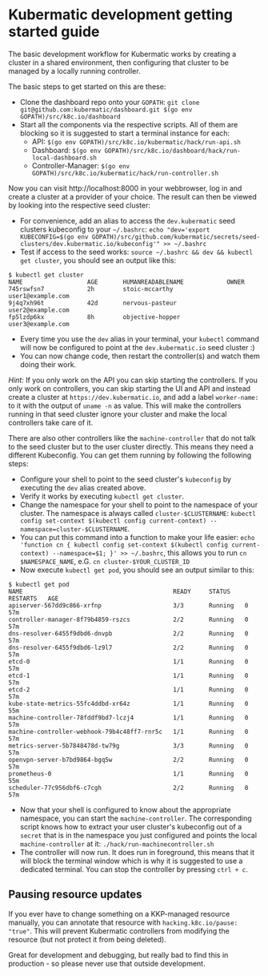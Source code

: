 # Kubermatic development getting started guide

The basic development workflow for Kubermatic works by creating a cluster in a shared
environment, then configuring that cluster to be managed by a locally running controller.

The basic steps to get started on this are these:

* Clone the dashboard repo onto your `GOPATH`: `git clone git@github.com:kubermatic/dashboard.git $(go env GOPATH)/src/k8c.io/dashboard`
* Start all the components via the respective scripts. All of them are blocking so it is suggested to start a terminal instance for each:
    * API: `$(go env GOPATH)/src/k8c.io/kubermatic/hack/run-api.sh`
    * Dashboard: `$(go env GOPATH)/src/k8c.io/dashboard/hack/run-local-dashboard.sh`
    * Controller-Manager: `$(go env GOPATH)/src/k8c.io/kubermatic/hack/run-controller.sh`

Now you can visit http://localhost:8000 in your webbrowser, log in and create a cluster
at a provider of your choice. The result can then be viewed by looking into the respective
seed cluster:

* For convenience, add an alias to access the `dev.kubermatic` seed clusters kubeconfig to
  your `~/.bashrc`: `echo "dev='export KUBECONFIG=$(go env GOPATH)/src/github.com/kubermatic/secrets/seed-clusters/dev.kubermatic.io/kubeconfig'" >> ~/.bashrc`
* Test if access to the seed works: `source ~/.bashrc && dev && kubectl get cluster`, you
  should see an output like this:

```
$ kubectl get cluster
NAME                  AGE       HUMANREADABLENAME            OWNER
745rswfsn7            2h        stoic-mccarthy               user1@example.com
9j4q7xh96t            42d       nervous-pasteur              user2@example.com
fp5lzdp6kx            8h        objective-hopper             user3@example.com
```

* Every time you use the `dev` alias in your terminal, your `kubectl` command will now be
  configured to point at the `dev.kubermatic.io` seed cluster :)
* You can now change code, then restart the controller(s) and watch them doing their work.

*Hint:* If you only work on the API you can skip starting the controllers. If you only work
on controllers, you can skip starting the UI and API and instead create a cluster at
`https://dev.kubermatic.io`,
and add a label `worker-name:` to it with the output of `uname -n` as value. This will make
the controllers running in that seed cluster ignore your cluster and make the local controllers
take care of it.

There are also other controllers like the `machine-controller` that do not talk to the seed
cluster but to the user cluster directly. This means they need a different Kubeconfig. You can
get them running by following the following steps:

* Configure your shell to point to the seed cluster's `kubeconfig` by executing the `dev` alias
  created above.
* Verify it works by executing `kubectl get cluster`.
* Change the namespace for your shell to point to the namespace of your cluster. The namespace is
  always called `cluster-$CLUSTERNAME`: `kubectl config set-context $(kubectl config current-context) --namespace=cluster-$CLUSTERNAME`.
* You can put this command into a function to make your life easier:
  `echo 'function cn { kubectl config set-context $(kubectl config current-context) --namespace=$1; }' >> ~/.bashrc`,
  this allows you to run `cn $NAMESPACE_NAME`, e.G. `cn cluster-$YOUR_CLUSTER_ID`
* Now execute `kubectl get pod`, you should see an output similar to this:

```
$ kubectl get pod
NAME                                          READY     STATUS    RESTARTS   AGE
apiserver-567dd9c866-xrfnp                    3/3       Running   0          57m
controller-manager-8f79b4859-rszcs            2/2       Running   0          57m
dns-resolver-6455f9dbd6-dnvpb                 2/2       Running   0          57m
dns-resolver-6455f9dbd6-lz9l7                 2/2       Running   0          57m
etcd-0                                        1/1       Running   0          57m
etcd-1                                        1/1       Running   0          57m
etcd-2                                        1/1       Running   0          57m
kube-state-metrics-55fc4ddbd-xr64z            1/1       Running   0          55m
machine-controller-78fddf9bd7-lczj4           1/1       Running   0          57m
machine-controller-webhook-79b4c48ff7-rnr5c   1/1       Running   0          57m
metrics-server-5b7848478d-tw79g               3/3       Running   0          57m
openvpn-server-b7bd9864-bgq5w                 2/2       Running   0          57m
prometheus-0                                  1/1       Running   0          55m
scheduler-77c956dbf6-c7cgh                    2/2       Running   0          57m
```

* Now that your shell is configured to know about the appropriate namespace, you can start the
  `machine-controller`. The corresponding script knows how to extract your user cluster's
  kubeconfig out of a `secret` that is in the namespace you just configured and points the
  local `machine-controller` at it: `./hack/run-machinecontroller.sh`
* The controller will now run. It does run in foreground, this means that it will block the
  terminal window which is why it is suggested to use a dedicated terminal. You can stop the
  controller by pressing `ctrl + c`.


## Pausing resource updates

If you ever have to change something on a KKP-managed resource manually, you can annotate that resource with
`hacking.k8c.io/pause: "true"`. This will prevent Kubermatic controllers from modifying the resource (but not
protect it from being deleted).

Great for development and debugging, but really bad to find this in production - so please never use that
outside development.
